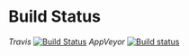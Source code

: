 # Build Status 

_Travis_
[![Build Status](https://travis-ci.org/pyiron/pyiron_lammps.svg?branch=master)](https://travis-ci.org/pyiron/pyiron_lammps)
_AppVeyor_
[![Build status](https://ci.appveyor.com/api/projects/status/i9fr57air5iu4ldx/branch/master?svg=true)](https://ci.appveyor.com/project/jan-janssen/pyiron-lammps/branch/master)
